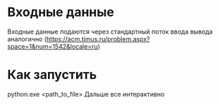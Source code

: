 # Входные данные
Входные данные подаются через стандартный поток ввода вывода
аналогично (https://acm.timus.ru/problem.aspx?space=1&num=1542&locale=ru)

# Как запустить 
python.exe <path_to_file>
Дальше все интерактивно 

